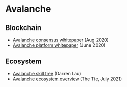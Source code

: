 Avalanche
===========

## Blockchain
* [Avalanche consensus whitepaper](https://assets.website-files.com/5d80307810123f5ffbb34d6e/6009805681b416f34dcae012_Avalanche%20Consensus%20Whitepaper.pdf) (Aug 2020)
* [Avalanche platform whitepaper](https://assets.website-files.com/5d80307810123f5ffbb34d6e/6008d7bbf8b10d1eb01e7e16_Avalanche%20Platform%20Whitepaper.pdf) (June 2020)

## Ecosystem
* [Avalanche skill tree](https://twitter.com/Darrenlautf/status/1428565212605546499) (Darren Lau)
* [Avalanche ecosystem overview](https://research.thetie.io/avalanche-ecosystem/) (The Tie, July 2021)
